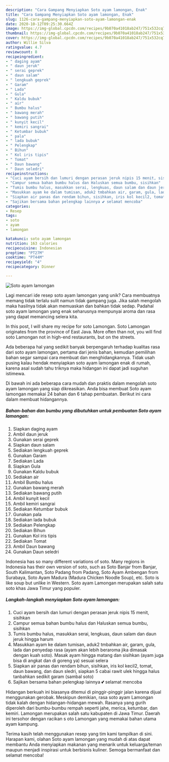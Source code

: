 ```yaml
---
description: "Cara Gampang Menyiapkan Soto ayam lamongan, Enak"
title: "Cara Gampang Menyiapkan Soto ayam lamongan, Enak"
slug: 1126-cara-gampang-menyiapkan-soto-ayam-lamongan-enak
date: 2020-10-12T09:25:30.664Z
image: https://img-global.cpcdn.com/recipes/9b070a41018ab247/751x532cq70/soto-ayam-lamongan-foto-resep-utama.jpg
thumbnail: https://img-global.cpcdn.com/recipes/9b070a41018ab247/751x532cq70/soto-ayam-lamongan-foto-resep-utama.jpg
cover: https://img-global.cpcdn.com/recipes/9b070a41018ab247/751x532cq70/soto-ayam-lamongan-foto-resep-utama.jpg
author: Willie Silva
ratingvalue: 4.7
reviewcount: 8
recipeingredient:
- " daging ayam"
- " daun jeruk"
- " serai geprek"
- " daun salam"
- " lengkuah geprek"
- " Garam"
- " Lada"
- " Gula"
- " Kaldu bubuk"
- " air"
- " Bumbu halus"
- " bawang merah"
- " bawang putih"
- " kunyit kecil"
- " kemiri sangrai"
- " Ketumbar bubuk"
- " pala"
- " lada bubuk"
- " Pelengkap"
- " Bihun"
- " Kol iris tipis"
- " Tomat"
- " Daun bawang"
- " Daun seledri"
recipeinstructions:
- "Cuci ayam bersih dan lumuri dengan perasan jeruk nipis 15 menit, sisihkan"
- "Campur semua bahan bumbu halus dan Haluskan semua bumbu, sisihkan"
- "Tumis bumbu halus, masukkan serai, lengkuas, daun salam dan daun jeruk hingga harum"
- "Masukkan ayam ke dalam tumisan, aduk2 tmbahkan air, garam, gula, lada dan penyedap rasa (ayam akan lebih beraroma jika dimasak dengan kuah soto). Masak ayam hingga matang dan sisihkan (ayam juga bisa di angkat dan di goreng ya) sesuai selera"
- "Siapkan air panas dan rendam bihun, sisihkan, iris kol kecil2, tomat, daun bawang, dan daun sledri, siapkan 5 cabai rawit ulek hingga halus tanbahkan sedikit garam (sambal soto)"
- "Sajikan bersama bahan pelengkap lainnya 💕 selamat mencoba"
categories:
- Resep
tags:
- soto
- ayam
- lamongan

katakunci: soto ayam lamongan 
nutrition: 163 calories
recipecuisine: Indonesian
preptime: "PT27M"
cooktime: "PT44M"
recipeyield: "4"
recipecategory: Dinner

---
```



![Soto ayam lamongan](https://img-global.cpcdn.com/recipes/9b070a41018ab247/751x532cq70/soto-ayam-lamongan-foto-resep-utama.jpg)

Lagi mencari ide resep soto ayam lamongan yang unik? Cara membuatnya memang tidak terlalu sulit namun tidak gampang juga. Jika salah mengolah maka hasilnya tidak akan memuaskan dan bahkan tidak sedap. Padahal soto ayam lamongan yang enak seharusnya mempunyai aroma dan rasa yang dapat memancing selera kita.

In this post, I will share my recipe for soto Lamongan. Soto Lamongan originates from the province of East Java. More often than not, you will find soto Lamongan not in high-end restaurants, but on the streets.

Ada beberapa hal yang sedikit banyak berpengaruh terhadap kualitas rasa dari soto ayam lamongan, pertama dari jenis bahan, kemudian pemilihan bahan segar sampai cara membuat dan menghidangkannya. Tidak usah pusing kalau hendak menyiapkan soto ayam lamongan enak di rumah, karena asal sudah tahu triknya maka hidangan ini dapat jadi suguhan istimewa.


Di bawah ini ada beberapa cara mudah dan praktis dalam mengolah soto ayam lamongan yang siap dikreasikan. Anda bisa membuat Soto ayam lamongan memakai 24 bahan dan 6 tahap pembuatan. Berikut ini cara dalam membuat hidangannya.

<!--inarticleads1-->

##### Bahan-bahan dan bumbu yang dibutuhkan untuk pembuatan Soto ayam lamongan:

1. Siapkan  daging ayam
1. Ambil  daun jeruk
1. Gunakan  serai geprek
1. Siapkan  daun salam
1. Sediakan  lengkuah geprek
1. Gunakan  Garam
1. Sediakan  Lada
1. Siapkan  Gula
1. Gunakan  Kaldu bubuk
1. Sediakan  air
1. Ambil  Bumbu halus
1. Gunakan  bawang merah
1. Sediakan  bawang putih
1. Ambil  kunyit kecil
1. Ambil  kemiri sangrai
1. Sediakan  Ketumbar bubuk
1. Gunakan  pala
1. Sediakan  lada bubuk
1. Sediakan  Pelengkap
1. Sediakan  Bihun
1. Gunakan  Kol iris tipis
1. Sediakan  Tomat
1. Ambil  Daun bawang
1. Gunakan  Daun seledri


Indonesia has so many different variations of soto. Many regions in Indonesia has their own version of soto, such as Soto Banjar from Banjar, South Kalimantan, Soto Padang from Padang, Soto Ayam Ambengan from Surabaya, Soto Ayam Madura (Madura Chicken Noodle Soup), etc. Soto is like soup but unlike in Western. Soto ayam Lamongan merupakan salah satu soto khas Jawa Timur yang populer. 

<!--inarticleads2-->

##### Langkah-langkah menyiapkan Soto ayam lamongan:

1. Cuci ayam bersih dan lumuri dengan perasan jeruk nipis 15 menit, sisihkan
1. Campur semua bahan bumbu halus dan Haluskan semua bumbu, sisihkan
1. Tumis bumbu halus, masukkan serai, lengkuas, daun salam dan daun jeruk hingga harum
1. Masukkan ayam ke dalam tumisan, aduk2 tmbahkan air, garam, gula, lada dan penyedap rasa (ayam akan lebih beraroma jika dimasak dengan kuah soto). Masak ayam hingga matang dan sisihkan (ayam juga bisa di angkat dan di goreng ya) sesuai selera
1. Siapkan air panas dan rendam bihun, sisihkan, iris kol kecil2, tomat, daun bawang, dan daun sledri, siapkan 5 cabai rawit ulek hingga halus tanbahkan sedikit garam (sambal soto)
1. Sajikan bersama bahan pelengkap lainnya 💕 selamat mencoba


Hidangan berkuah ini biasanya ditemui di pinggir-pinggir jalan karena dijual menggunakan gerobak. Meskipun demikian, rasa soto ayam Lamongan tidak kalah dengan hidangan-hidangan mewah. Rasanya yang gurih diperoleh dari bumbu-bumbu rempah seperti jahe, merica, ketumbar, dan kemiri. Lamongan merupakan salah satu kabupaten di Jawa Timur. Daerah ini tersohor dengan racikan s oto Lamongan yang memakai bahan utama ayam kampung. 

Terima kasih telah menggunakan resep yang tim kami tampilkan di sini. Harapan kami, olahan Soto ayam lamongan yang mudah di atas dapat membantu Anda menyiapkan makanan yang menarik untuk keluarga/teman maupun menjadi inspirasi untuk berbisnis kuliner. Semoga bermanfaat dan selamat mencoba!
